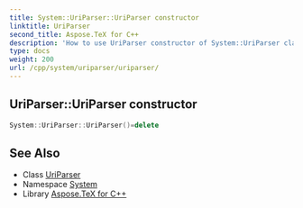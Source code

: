 ```yaml
---
title: System::UriParser::UriParser constructor
linktitle: UriParser
second_title: Aspose.TeX for C++
description: 'How to use UriParser constructor of System::UriParser class in C++.'
type: docs
weight: 200
url: /cpp/system/uriparser/uriparser/
---
```

## UriParser::UriParser constructor




```cpp
System::UriParser::UriParser()=delete
```

## See Also

* Class [UriParser](../)
* Namespace [System](../../)
* Library [Aspose.TeX for C++](../../../)
